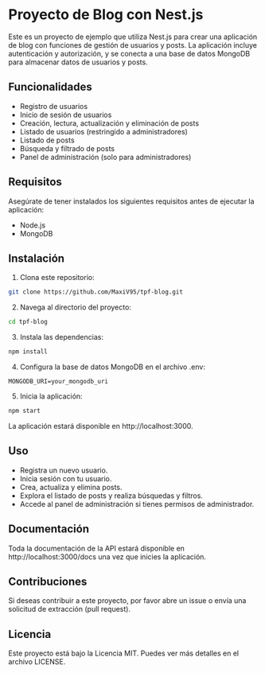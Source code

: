 # Proyecto de Blog con Nest.js

Este es un proyecto de ejemplo que utiliza Nest.js para crear una aplicación de blog con funciones de gestión de usuarios y posts. La aplicación incluye autenticación y autorización, y se conecta a una base de datos MongoDB para almacenar datos de usuarios y posts.

## Funcionalidades

- Registro de usuarios
- Inicio de sesión de usuarios
- Creación, lectura, actualización y eliminación de posts
- Listado de usuarios (restringido a administradores)
- Listado de posts
- Búsqueda y filtrado de posts
- Panel de administración (solo para administradores)

## Requisitos

Asegúrate de tener instalados los siguientes requisitos antes de ejecutar la aplicación:

- Node.js
- MongoDB

## Instalación

1. Clona este repositorio:

```bash
git clone https://github.com/MaxiV95/tpf-blog.git
```

2. Navega al directorio del proyecto:
```bash
cd tpf-blog
```

3. Instala las dependencias:
```bash
npm install
```

4. Configura la base de datos MongoDB en el archivo .env:
```env
MONGODB_URI=your_mongodb_uri
```

5. Inicia la aplicación:
```bash
npm start
```

La aplicación estará disponible en http://localhost:3000.

## Uso
- Registra un nuevo usuario.
- Inicia sesión con tu usuario.
- Crea, actualiza y elimina posts.
- Explora el listado de posts y realiza búsquedas y filtros.
- Accede al panel de administración si tienes permisos de administrador.

## Documentación
Toda la documentación de la API estará disponible en http://localhost:3000/docs una vez que inicies la aplicación.

## Contribuciones
Si deseas contribuir a este proyecto, por favor abre un issue o envía una solicitud de extracción (pull request).

## Licencia
Este proyecto está bajo la Licencia MIT. Puedes ver más detalles en el archivo LICENSE.